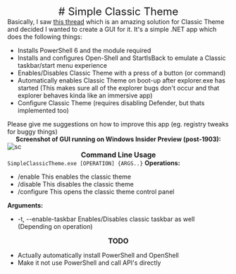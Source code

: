 <div align="center"><font size="5"># Simple Classic Theme</font></div><div><font size="5">
</font></div>Basically, I saw <a href="http://winclassic.boards.net/thread/413/reversibly-enable-disable-classic-powershell">this thread</a> which is an amazing solution for Classic Theme and decided I wanted to create a GUI for it. It's a simple .NET app which does the following things:
    <ul><li>Installs PowerShell 6 and the module required</li>    <li>Installs and configures Open-Shell and StartIsBack to emulate a Classic taskbar/start menu experience</li>    <li>Enables/Disables Classic Theme with a press of a button (or command)</li>    <li>Automatically enables Classic Theme on boot-up after explorer.exe has started (This makes sure all of the explorer bugs don't occur and that explorer behaves kinda like an immersive app)</li>    <li>Configure Classic Theme (requires disabling Defender, but thats implemented too)</li></ul>
<div>Please give me suggestions on how to improve this app (eg. registry tweaks for buggy things)</div>
<div align="center"><b>Screenshot of GUI running on Windows Insider Preview (post-1903):</b></div><div align="center"><b></b>
</div><img src="https://i.imgur.com/PDkTtsB.png" alt="sc" style="max-width:100%;">

<div align="center"><b><font size="3">Command Line Usage</font></b>
</div>
<code>SimpleClassicTheme.exe [OPERATION] {ARGS..}</code>
<b>Operations:</b>
    <ul><li>/enable This enables the classic theme</li>	<li>/disable This disables the classic theme</li>	<li>/configure This opens the classic theme control panel</li>
</ul><b>Arguments:</b>
<ul><li>-t, --enable-taskbar Enables/Disables classic taskbar as well (Depending on operation)</li></ul><b>
</b><div align="center"><b><font size="3">TODO</font></b>
    </div><ul><li><div align="left">Actually automatically install PowerShell and OpenShell</div></li>	<li><div align="left">Make it not use PowerShell and call API's directly</div></li>
</ul>